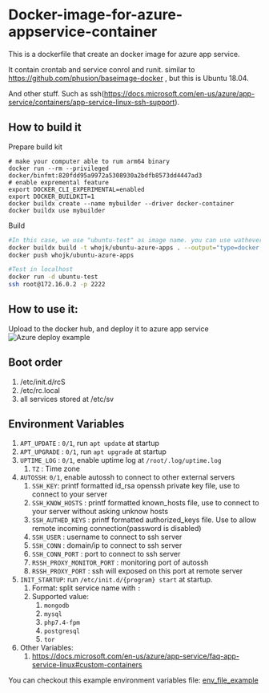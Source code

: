 # Docker-image-for-azure-appservice-container
This is a dockerfile that create an docker image for azure app service. 

It contain crontab and service conrol and runit. similar to https://github.com/phusion/baseimage-docker , but this is Ubuntu 18.04.

And other stuff. Such as ssh(https://docs.microsoft.com/en-us/azure/app-service/containers/app-service-linux-ssh-support).

## How to build it

Prepare build kit
```
# make your computer able to rum arm64 binary
docker run --rm --privileged docker/binfmt:820fdd95a9972a5308930a2bdfb8573dd4447ad3
# enable expremental feature
export DOCKER_CLI_EXPERIMENTAL=enabled
export DOCKER_BUILDKIT=1
docker buildx create --name mybuilder --driver docker-container
docker buildx use mybuilder
```

Build
```bash
#In this case, we use "ubuntu-test" as image name. you can use wathever you want.
docker buildx build -t whojk/ubuntu-azure-apps . --output="type=docker,name=whojk/ubuntu-azure-apps"
docker push whojk/ubuntu-azure-apps

#Test in localhost
docker run -d ubuntu-test
ssh root@172.16.0.2 -p 2222
```

## How to use it:
Upload to the docker hub, and deploy it to azure app service
![Azure deploy example](https://i.imgur.com/uox9lwO.png)

## Boot order
1. /etc/init.d/rcS
2. /etc/rc.local
3. all services stored at /etc/sv

## Environment Variables

1. `APT_UPDATE` : `0/1`, run `apt update` at startup
1. `APT_UPGRADE` : `0/1`, run `apt upgrade` at startup
1. `UPTIME_LOG` : `0/1`, enable uptime log at `/root/.log/uptime.log`
    1. `TZ` : Time zone
1. `AUTOSSH`:  `0/1`, enable autossh to connect to other external servers
    1. `SSH_KEY`: printf formatted id_rsa openssh private key file, use to connect to your server
    1. `SSH_KNOW_HOSTS` : printf formatted known_hosts file, use to connect to your server without asking unknow hosts
    1. `SSH_AUTHED_KEYS` : printf formatted authorized_keys file. Use to allow remote incoming connection(password is disabled)
    1. `SSH_USER` : username to connect to ssh server
    1. `SSH_CONN` : domain/ip to connect to ssh server 
    1. `SSH_CONN_PORT` : port to connect to ssh server
    1. `RSSH_PROXY_MONITOR_PORT` : monitoring port of autossh
    1. `RSSH_PROXY_PORT` : ssh will exposed on this port at remote server
1. `INIT_STARTUP`: run `/etc/init.d/{program} start` at startup.
    1. Format: split service name with `:`
    1. Supported value:
        1. `mongodb`
        1. `mysql`
        1. `php7.4-fpm`
        1. `postgresql`
        1. `tor`
1. Other Variables:
    1. https://docs.microsoft.com/en-us/azure/app-service/faq-app-service-linux#custom-containers
    
You can checkout this example environment variables file: [env_file_example](env_file_example)